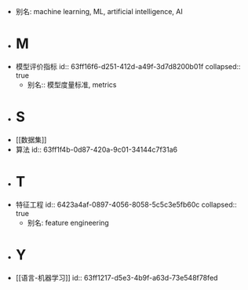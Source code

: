 - 别名: machine learning, ML, artificial intelligence, AI
- # M
- 模型评价指标
  id:: 63ff16f6-d251-412d-a49f-3d7d8200b01f
  collapsed:: true
	- 别名:: 模型度量标准, metrics
- # S
- [[数据集]]
- 算法
  id:: 63ff1f4b-0d87-420a-9c01-34144c7f31a6
- # T
- 特征工程
  id:: 6423a4af-0897-4056-8058-5c5c3e5fb60c
  collapsed:: true
	- 别名: feature engineering
- # Y
- [[语言-机器学习]]
  id:: 63ff1217-d5e3-4b9f-a63d-73e548f78fed